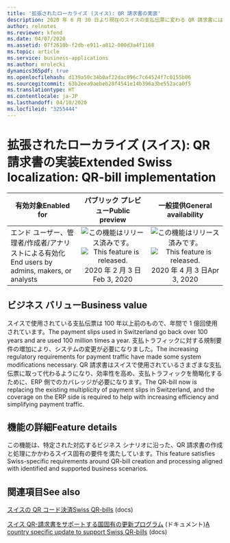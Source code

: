 ```yaml
---
title: '拡張されたローカライズ (スイス): QR 請求書の実装'
description: 2020 年 6 月 30 日より現在のスイスの支払伝票に変わる QR 請求書には、識別機能としてスイスの十字付きの QR コードが表示されます。 このスイス版 QR コードには、支払に必要なすべての情報のデジタル形式が含まれています。
author: relnotes
ms.reviewer: kfend
ms.date: 04/07/2020
ms.assetid: 07f2610b-f2db-e911-a812-000d3a4f1168
ms.topic: article
ms.service: business-applications
ms.author: mrolecki
dynamics365pdf: true
ms.openlocfilehash: d139a50c34b0af22dac096c7c64524f7c0155b06
ms.sourcegitcommit: 63b2eea9aebeb28f4541e14b396a3be552aca0f5
ms.translationtype: HT
ms.contentlocale: ja-JP
ms.lasthandoff: 04/10/2020
ms.locfileid: "3255444"
---
```

# <a name="extended-swiss-localization-qr-bill-implementation"></a><span data-ttu-id="b9bb1-104">拡張されたローカライズ (スイス): QR 請求書の実装</span><span class="sxs-lookup"><span data-stu-id="b9bb1-104">Extended Swiss localization: QR-bill implementation</span></span>


| <span data-ttu-id="b9bb1-105">有効対象</span><span class="sxs-lookup"><span data-stu-id="b9bb1-105">Enabled for</span></span>    |  <span data-ttu-id="b9bb1-106">パブリック プレビュー</span><span class="sxs-lookup"><span data-stu-id="b9bb1-106">Public preview</span></span> | <span data-ttu-id="b9bb1-107">一般提供</span><span class="sxs-lookup"><span data-stu-id="b9bb1-107">General availability</span></span> | 
| ---------- | :----------: |:----------: |
|<span data-ttu-id="b9bb1-108">エンド ユーザー、管理者/作成者/アナリストによる有効化</span><span class="sxs-lookup"><span data-stu-id="b9bb1-108">End users by admins, makers, or analysts</span></span>|<span data-ttu-id="b9bb1-109">![この機能はリリース済みです。](/dynamics365-release-plan/media/green-checkmark.png "この機能はリリース済みです。")</span><span class="sxs-lookup"><span data-stu-id="b9bb1-109">![This feature is released.](/dynamics365-release-plan/media/green-checkmark.png "This feature is released.")</span></span> <span data-ttu-id="b9bb1-110">2020 年 2 月 3 日</span><span class="sxs-lookup"><span data-stu-id="b9bb1-110">Feb 3, 2020</span></span>| <span data-ttu-id="b9bb1-111">![この機能はリリース済みです。](/dynamics365-release-plan/media/green-checkmark.png "この機能はリリース済みです。")</span><span class="sxs-lookup"><span data-stu-id="b9bb1-111">![This feature is released.](/dynamics365-release-plan/media/green-checkmark.png "This feature is released.")</span></span> <span data-ttu-id="b9bb1-112">2020 年 4 月 3 日</span><span class="sxs-lookup"><span data-stu-id="b9bb1-112">Apr 3, 2020</span></span>|


## <a name="business-value"></a><span data-ttu-id="b9bb1-113">ビジネス バリュー</span><span class="sxs-lookup"><span data-stu-id="b9bb1-113">Business value</span></span>
<!-- bv start -->
<span data-ttu-id="b9bb1-114">スイスで使用されている支払伝票は 100 年以上前のもので、年間で 1 億回使用されています。</span><span class="sxs-lookup"><span data-stu-id="b9bb1-114">The payment slips used in Switzerland go back over 100 years and are used 100 million times a year.</span></span> <span data-ttu-id="b9bb1-115">支払トラフィックに対する規制要件の増加により、システムの変更が必要になりました。</span><span class="sxs-lookup"><span data-stu-id="b9bb1-115">The increasing regulatory requirements for payment traffic have made some system modifications necessary.</span></span> <span data-ttu-id="b9bb1-116">QR 請求書はスイスで使用されているさまざまな支払伝票に取って代わるようになり、効率性を高め、支払トラフィックを簡略化するために、ERP 側でのカバレッジが必要になります。</span><span class="sxs-lookup"><span data-stu-id="b9bb1-116">The QR-bill now is replacing the existing multiplicity of payment slips in Switzerland, and the coverage on the ERP side is required to help with increasing efficiency and simplifying payment traffic.</span></span>
<!-- bv end -->



## <a name="feature-details"></a><span data-ttu-id="b9bb1-117">機能の詳細</span><span class="sxs-lookup"><span data-stu-id="b9bb1-117">Feature details</span></span>
<!--feature detail start -->
<span data-ttu-id="b9bb1-118">この機能は、特定された対応するビジネス シナリオに沿った、QR 請求書の作成と処理にかかわるスイス固有の要件を満たしています。</span><span class="sxs-lookup"><span data-stu-id="b9bb1-118">This feature satisfies Swiss-specific requirements around QR-bill creation and processing aligned with identified and supported business scenarios.</span></span>
<!--feature detail end -->










## <a name="see-also"></a><span data-ttu-id="b9bb1-119">関連項目</span><span class="sxs-lookup"><span data-stu-id="b9bb1-119">See also</span></span>

<!--docs start-->
<span data-ttu-id="b9bb1-120">[スイスの QR コード決済](https://docs.microsoft.com/dynamics365/finance/localizations/emea-che-swiss-qr-bills)</span><span class="sxs-lookup"><span data-stu-id="b9bb1-120">[Swiss QR-bills](https://docs.microsoft.com/dynamics365/finance/localizations/emea-che-swiss-qr-bills) (docs)</span></span>
<!--docs end-->

<!--kb start-->
<span data-ttu-id="b9bb1-121">[スイス QR-請求書をサポートする国固有の更新プログラム](https://support.microsoft.com/en-us/help/4540315) (ドキュメント)</span><span class="sxs-lookup"><span data-stu-id="b9bb1-121">[A country specific update to support Swiss QR-bills](https://support.microsoft.com/en-us/help/4540315) (docs)</span></span>
<!--kb end-->
